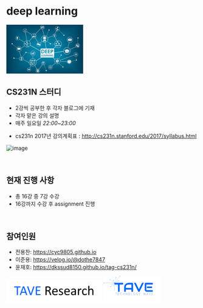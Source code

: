 # deep learning 

<img src = "./imgs/deeplearning.png" width="40%">

<br>

## CS231N 스터디

- 2강씩 공부한 후 각자 블로그에 기재
- 각자 맡은 강의 설명
- 매주 일요일 *22:00~23:00*

* cs231n 2017년 강의계획표 : http://cs231n.stanford.edu/2017/syllabus.html

![image](https://user-images.githubusercontent.com/33013780/135102090-9ca442b0-9b98-45a8-8715-c7db493cd017.png)

<br>

## 현재 진행 사항

* 총 16강 중 7강 수강
* 16강까지 수강 후 assignment 진행


<br>



## 참여인원

- 전용찬: https://cyc9805.github.io
- 이준용: https://velog.io/@dothe7847
- 윤재호: https://dkssud8150.github.io/tag-cs231n/





[<img src = "./imgs/logo_tave_research.png" width="50%">](https://taveresearch.github.io/) [<img src = "./imgs/logo_tave.png" width="30%">](https://tavewave.github.io/) 
